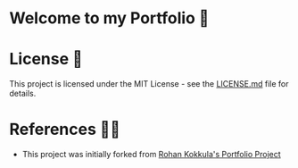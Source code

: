 
# Welcome to my Portfolio 🚀

# License 📄

This project is licensed under the MIT License - see the [LICENSE.md](./LICENSE) file for details.

# References 👏🏻

- This project was initially forked from [Rohan Kokkula's Portfolio Project](https://github.com/rohankokkula/datasciencefolio/)
